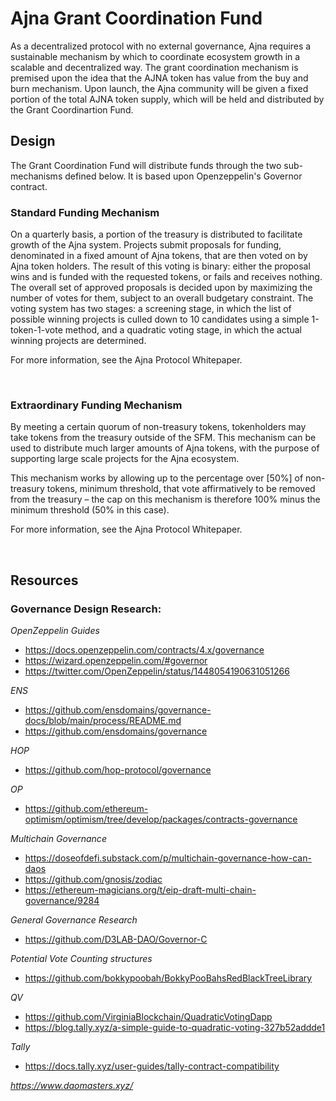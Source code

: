 # Ajna Grant Coordination Fund

As a decentralized protocol with no external governance, Ajna requires a sustainable mechanism by which to coordinate ecosystem growth in a scalable and decentralized way. The grant coordination mechanism is premised upon the idea that the AJNA token has value from the buy and burn mechanism. Upon launch, the Ajna community will be given a fixed portion of the total AJNA token supply, which will be held and distributed by the Grant Coordinartion Fund.

## Design

The Grant Coordination Fund will distribute funds through the two sub-mechanisms defined below. It is based upon Openzeppelin's Governor contract.

### **Standard Funding Mechanism**

On a quarterly basis, a portion of the treasury is distributed to facilitate growth of the Ajna system.  Projects submit proposals for funding, denominated in a fixed amount of Ajna tokens, that are then voted on by Ajna token holders.  The result of this voting is binary: either the proposal wins and is funded with the requested tokens, or fails and receives nothing.  The overall set of approved proposals is decided upon by maximizing the number of votes for them, subject to an overall budgetary constraint.  The voting system has two stages: a screening stage, in which the list of possible winning projects is culled down to 10 candidates using a simple 1-token-1-vote method, and a quadratic voting stage, in which the actual winning projects are determined.

For more information, see the Ajna Protocol Whitepaper.

<br>

### **Extraordinary Funding Mechanism**

By meeting a certain quorum of non-treasury tokens, tokenholders may take tokens from the treasury outside of the SFM. This mechanism can be used to distribute much larger amounts of Ajna tokens, with the purpose of supporting large scale projects for the Ajna ecosystem.

This mechanism works by allowing up to the percentage over [50%] of non-treasury tokens, minimum threshold, that vote affirmatively to be removed from the treasury – the cap on this mechanism is therefore 100% minus the minimum threshold (50% in this case).

For more information, see the Ajna Protocol Whitepaper.


<br>

## Resources

### Governance Design Research:
*OpenZeppelin Guides*
- https://docs.openzeppelin.com/contracts/4.x/governance
- https://wizard.openzeppelin.com/#governor
- https://twitter.com/OpenZeppelin/status/1448054190631051266

*ENS*
- https://github.com/ensdomains/governance-docs/blob/main/process/README.md
- https://github.com/ensdomains/governance 

*HOP*
- https://github.com/hop-protocol/governance

*OP*
- https://github.com/ethereum-optimism/optimism/tree/develop/packages/contracts-governance

*Multichain Governance*
- https://doseofdefi.substack.com/p/multichain-governance-how-can-daos
- https://github.com/gnosis/zodiac
- https://ethereum-magicians.org/t/eip-draft-multi-chain-governance/9284

*General Governance Research*
- https://github.com/D3LAB-DAO/Governor-C

*Potential Vote Counting structures*
- https://github.com/bokkypoobah/BokkyPooBahsRedBlackTreeLibrary


*QV*
- https://github.com/VirginiaBlockchain/QuadraticVotingDapp
- https://blog.tally.xyz/a-simple-guide-to-quadratic-voting-327b52addde1

*Tally*
- https://docs.tally.xyz/user-guides/tally-contract-compatibility


*https://www.daomasters.xyz/*
